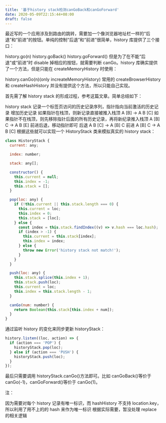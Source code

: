 ```yaml
---
title: '基于history stack检测canGoBack和canGoForward'
date: 2020-05-09T22:15:44+08:00
draft: false
---
```


最近写的一个应用涉及到路由的跳转，需要加一个像浏览器地址栏一样的“后退”和“前进”的按钮。单纯的控制“后退”和“前进”很简单，history 库提供了三个接口：

history.go(n)
history.goBack()
history.goForward()
但是为了在不能“后退”或“前进”时 disable 掉相应的按钮，就需要判断 canGo。history 库确实提供了一个方法，但是只能在 createMemoryHistory 时使用：

history.canGo(n)(only increateMemoryHistory)
常用的 createBrowserHistory 和 createHashHistory 并没有提供这个方法，所以只能自己实现。

首先需了解 history stack 的形成过程，参考这篇文章。简单总结如下：

history stack 记录一个标签页访问的历史记录序列，指针指向当前激活的历史记录
增加历史记录
如果指针在栈顶，则新记录直接被推入栈顶 A [B] -> A B [C]
如果指针不在栈顶，则先移除指针后面的所有历史记录，再将新纪录推入栈顶 A [B] C -> A B [E]
前进后退，移动指针即可
后退 A B [C] -> A [B] C
前进 A [B] C -> A B [C]
根据这些就可以实现一个 HistoryStack 类来模拟真实的 history stack：

```js
class HistoryStack {
  current: any;

  index: number;

  stack: any[];

  constructor() {
    this.current = null;
    this.index = -1;
    this.stack = [];
  }

  pop(loc: any) {
    if (!this.current || this.stack.length === 0) {
      this.current = loc;
      this.index = 0;
      this.stack = [loc];
    } else {
      const index = this.stack.findIndex((v) => v.hash === loc.hash);
      if (index > -1) {
        this.current = this.stack[index];
        this.index = index;
      } else {
        throw new Error('history stack not match!');
      }
    }
  }

  push(loc: any) {
    this.stack.splice(this.index + 1);
    this.stack.push(loc);
    this.current = loc;
    this.index = this.stack.length - 1;
  }

  canGo(num: number) {
    return Boolean(this.stack[this.index + num]);
  }
}
```

通过监听 history 的变化来同步更新 historyStack：

```js
history.listen((loc, action) => {
  if (action === 'POP') {
    historyStack.pop(loc);
  } else if (action === 'PUSH') {
    historyStack.push(loc);
  }
});
```

最后只需要调用 historyStack.canGo()方法即可。比如 canGoBack()等价于 canGo(-1)，canGoForward()等价于 canGo(1)。

注：

因为需要对每个 history 记录有唯一标识，而 hashHistory 不支持 location.key，所以利用了用不上的的 hash 来作为唯一标识
根据实际需要，暂没处理 replace 的相关逻辑
